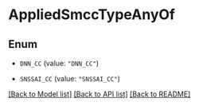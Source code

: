 # AppliedSmccTypeAnyOf

## Enum


* `DNN_CC` (value: `"DNN_CC"`)

* `SNSSAI_CC` (value: `"SNSSAI_CC"`)


[[Back to Model list]](../README.md#documentation-for-models) [[Back to API list]](../README.md#documentation-for-api-endpoints) [[Back to README]](../README.md)


